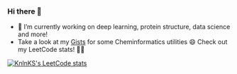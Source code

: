 ### Hi there 👋

- 🔭 I’m currently working on deep learning, protein structure, data science and more!
- Take a look at my [Gists](https://gist.github.com/hemahecodes) for some Cheminformatics utilities 😄
Check out my LeetCode stats! 🙌🏼


[![KnlnKS's LeetCode stats](https://leetcode-stats-six.vercel.app/?username=hemahecodes)](https://github.com/KnlnKS/leetcode-stats)

<!--
**hemahecodes/hemahecodes** is a ✨ _special_ ✨ repository because its `README.md` (this file) appears on your GitHub profile.

Here are some ideas to get you started:

- 🔭 I’m currently working on ...
- 🌱 I’m currently learning ...
- 👯 I’m looking to collaborate on ...
- 🤔 I’m looking for help with ...
- 💬 Ask me about ...
- 📫 How to reach me: ...
- 😄 Pronouns: ...
- ⚡ Fun fact: ...
-->
